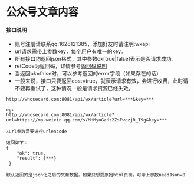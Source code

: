 # 公众号文章内容

#### 接口说明
* 账号注册请联系qq:1628121385，添加好友时请注明:wxapi
* url请求需带上参数key，每个用户有唯一的key。
* 所有接口均返回json格式，其中参数ok[true|false]表示是否请求成功.
* retCode为返回码，详情参考[返回码说明](https://github.com/iwoods100/wxapi-doc/blob/master/retcode.md)
* 当返回ok=false时，可以参考返回的error字段（如果存在的话）
* 一般来说，接口只要返回cost=true，就表示请求有效，会进行收费，此时请不要再重试了，这种情况一般是请求资源已经失效。

```
http://whosecard.com:8081/api/wx/article?url=***&key=***

eg:
http://whosecard.com:8081/api/wx/article?url=https://mp.weixin.qq.com/s/MHMyuGzdz2ZsFwczjR_T9g&key=***

⚠️url参数需要进行urlencode

返回如下：
{
	"ok": true,
	"result": {***}
 }

默认返回的是json化之后的文章数据，如果只想要原始html页面，可带上参数needJson=0
```
